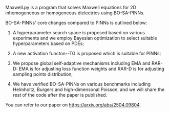 Maxwell.py is a program that solves Maxwell equations for 2D inhomogeneous or homogeneous dielectrics using BO-SA-PINNs.

BO-SA-PINNs' core changes compared to PINNs is outlined below:

1. A hyperparameter search space is proposed based on various experiments and we employ Bayesian optimization to select suitable hyperparameters based on PDEs;

2. A new activation functon--TG is proposed which is suitable for PINNs;

3. We propose global self-adaptive mechanisms including EMA and RAR-D: EMA is for adjusting loss function weights and RAR-D is for adjusting sampling points distribution;

4. We have verified BO-SA-PINNs on various benchmarks including Helmholtz, Burgers and high-dimensonal Poisson, and we will share the rest of the code after the paper is published.

You can refer to our paper on https://arxiv.org/abs/2504.09804.
